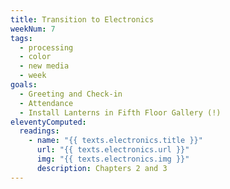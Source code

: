```yaml
---
title: Transition to Electronics
weekNum: 7
tags:
  - processing
  - color
  - new media
  - week
goals:
  - Greeting and Check-in
  - Attendance
  - Install Lanterns in Fifth Floor Gallery (!)
eleventyComputed:
  readings:
    - name: "{{ texts.electronics.title }}"
      url: "{{ texts.electronics.url }}"
      img: "{{ texts.electronics.img }}"
      description: Chapters 2 and 3
---
```

